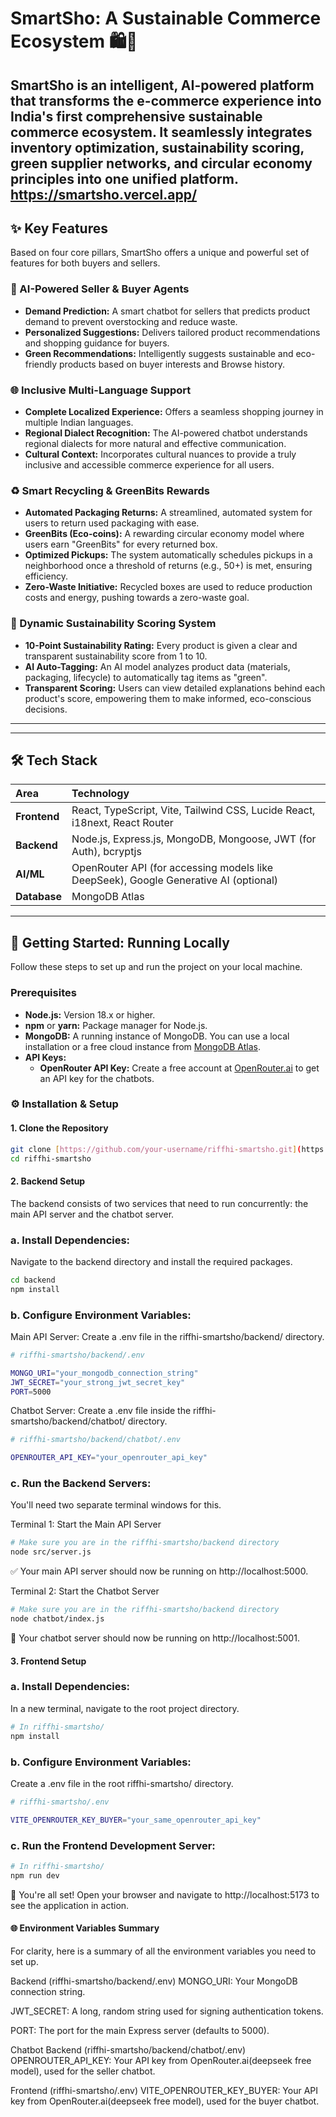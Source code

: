 # SmartSho: A Sustainable Commerce Ecosystem 🛍️🌿

**SmartSho is an intelligent, AI-powered platform that transforms the e-commerce experience into India's first comprehensive sustainable commerce ecosystem. It seamlessly integrates inventory optimization, sustainability scoring, green supplier networks, and circular economy principles into one unified platform.**
https://smartsho.vercel.app/
---

## ✨ Key Features

Based on four core pillars, SmartSho offers a unique and powerful set of features for both buyers and sellers.

### 🤖 AI-Powered Seller & Buyer Agents
* **Demand Prediction:** A smart chatbot for sellers that predicts product demand to prevent overstocking and reduce waste.
* **Personalized Suggestions:** Delivers tailored product recommendations and shopping guidance for buyers.
* **Green Recommendations:** Intelligently suggests sustainable and eco-friendly products based on buyer interests and Browse history.

### 🌐 Inclusive Multi-Language Support
* **Complete Localized Experience:** Offers a seamless shopping journey in multiple Indian languages.
* **Regional Dialect Recognition:** The AI-powered chatbot understands regional dialects for more natural and effective communication.
* **Cultural Context:** Incorporates cultural nuances to provide a truly inclusive and accessible commerce experience for all users.

### ♻️ Smart Recycling & GreenBits Rewards
* **Automated Packaging Returns:** A streamlined, automated system for users to return used packaging with ease.
* **GreenBits (Eco-coins):** A rewarding circular economy model where users earn "GreenBits" for every returned box.
* **Optimized Pickups:** The system automatically schedules pickups in a neighborhood once a threshold of returns (e.g., 50+) is met, ensuring efficiency.
* **Zero-Waste Initiative:** Recycled boxes are used to reduce production costs and energy, pushing towards a zero-waste goal.

### 🌿 Dynamic Sustainability Scoring System
* **10-Point Sustainability Rating:** Every product is given a clear and transparent sustainability score from 1 to 10.
* **AI Auto-Tagging:** An AI model analyzes product data (materials, packaging, lifecycle) to automatically tag items as "green".
* **Transparent Scoring:** Users can view detailed explanations behind each product's score, empowering them to make informed, eco-conscious decisions.

---

---

## 🛠️ Tech Stack

| Area       | Technology                                                                                                  |
| :--------- | :---------------------------------------------------------------------------------------------------------- |
| **Frontend** | React, TypeScript, Vite, Tailwind CSS, Lucide React, i18next, React Router                                  |
| **Backend** | Node.js, Express.js, MongoDB, Mongoose, JWT (for Auth), bcryptjs                                            |
| **AI/ML** | OpenRouter API (for accessing models like DeepSeek), Google Generative AI (optional)                        |
| **Database** | MongoDB Atlas                                                                                               |

---

## 🚀 Getting Started: Running Locally

Follow these steps to set up and run the project on your local machine.

### Prerequisites

* **Node.js:** Version 18.x or higher.
* **npm** or **yarn:** Package manager for Node.js.
* **MongoDB:** A running instance of MongoDB. You can use a local installation or a free cloud instance from [MongoDB Atlas](https://www.mongodb.com/cloud/atlas).
* **API Keys:**
    * **OpenRouter API Key:** Create a free account at [OpenRouter.ai](https://openrouter.ai/) to get an API key for the chatbots.

### ⚙️ Installation & Setup

#### 1. Clone the Repository

```bash
git clone [https://github.com/your-username/riffhi-smartsho.git](https://github.com/your-username/riffhi-smartsho.git)
cd riffhi-smartsho
```
#### 2. Backend Setup
The backend consists of two services that need to run concurrently: the main API server and the chatbot server.

### a. Install Dependencies:
Navigate to the backend directory and install the required packages.

```bash
cd backend
npm install
```

### b. Configure Environment Variables:
Main API Server: Create a .env file in the riffhi-smartsho/backend/ directory.
```bash
# riffhi-smartsho/backend/.env

MONGO_URI="your_mongodb_connection_string"
JWT_SECRET="your_strong_jwt_secret_key"
PORT=5000
```

Chatbot Server: Create a .env file inside the riffhi-smartsho/backend/chatbot/ directory.
```bash
# riffhi-smartsho/backend/chatbot/.env

OPENROUTER_API_KEY="your_openrouter_api_key"
```
### c. Run the Backend Servers:
You'll need two separate terminal windows for this.

Terminal 1: Start the Main API Server
```bash
# Make sure you are in the riffhi-smartsho/backend directory
node src/server.js
```

✅ Your main API server should now be running on http://localhost:5000.

Terminal 2: Start the Chatbot Server
```bash
# Make sure you are in the riffhi-smartsho/backend directory
node chatbot/index.js
```

🤖 Your chatbot server should now be running on http://localhost:5001.

#### 3. Frontend Setup
### a. Install Dependencies:
In a new terminal, navigate to the root project directory.
```bash
# In riffhi-smartsho/
npm install
```

### b. Configure Environment Variables:
Create a .env file in the root riffhi-smartsho/ directory.
```bash
# riffhi-smartsho/.env

VITE_OPENROUTER_KEY_BUYER="your_same_openrouter_api_key"
```

### c. Run the Frontend Development Server:
```bash
# In riffhi-smartsho/
npm run dev
```


🎉 You're all set! Open your browser and navigate to http://localhost:5173 to see the application in action.

#### 🌐 Environment Variables Summary
For clarity, here is a summary of all the environment variables you need to set up.

Backend (riffhi-smartsho/backend/.env)
MONGO_URI: Your MongoDB connection string.

JWT_SECRET: A long, random string used for signing authentication tokens.

PORT: The port for the main Express server (defaults to 5000).

Chatbot Backend (riffhi-smartsho/backend/chatbot/.env)
OPENROUTER_API_KEY: Your API key from OpenRouter.ai(deepseek free model), used for the seller chatbot.

Frontend (riffhi-smartsho/.env)
VITE_OPENROUTER_KEY_BUYER: Your API key from OpenRouter.ai(deepseek free model), used for the buyer chatbot.



